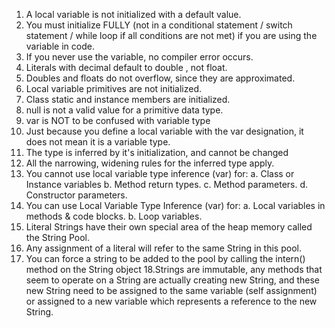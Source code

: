 1. A local variable is not initialized with a default value.
2. You must initialize FULLY (not in a conditional statement / switch statement / while loop if all conditions are not met) if you are using the variable in code.
3. If you never use the variable, no compiler error occurs.
4. Literals with decimal  default to double , not float.
5. Doubles and floats do not overflow, since they are approximated.
6. Local variable primitives are not initialized.
7. Class static and instance members are initialized.
8. null is not a valid value for a primitive data type.
9. var is NOT to be confused with variable type
10. Just because you define a local variable with the var designation, it does not mean it is a variable type.
11. The type is inferred by it's initialization, and cannot be changed
12. All the narrowing, widening rules for the inferred type apply.
13. You cannot use local variable type inference (var) for:
    a. Class or Instance variables
    b. Method return types.
    c. Method parameters.
    d. Constructor parameters.
14. You can use Local Variable Type Inference (var) for:
    a. Local variables in methods & code blocks.
    b. Loop variables.
15. Literal Strings have their own special area of the heap memory called the String Pool.
16. Any assignment of a literal will refer to the same String in this pool.
17. You can force a string to be added to the pool by calling the intern() method on the String object
18.Strings are immutable, any methods that seem to operate on a String are actually creating new String, and these new String need to be assigned to the same variable (self assignment) or assigned to a new variable which represents a reference to the new String.
